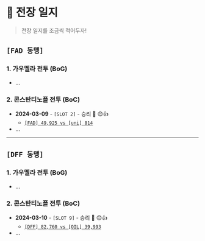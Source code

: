 # 💪 전장 일지

> 전장 일지를 조금씩 적어두자!



## `[FAD 동맹]`

### 1.  가우멜라 전투 (BoG)

* ...





### 2. 콘스탄티노플 전투 (BoC)

* **2024-03-09** - `[SLOT 2]` - 승리 🎊 😊👍
  * [`[FAD] 49,925 vs [uni] 814`](FAD/BoC/2024-03-09.md)
* ...



---

## `[DFF 동맹]`

### 1.  가우멜라 전투 (BoG)

* ...



### 2. 콘스탄티노플 전투 (BoC)

* **2024-03-10** - `[SLOT 9]` - 승리 🎊 😊👍
  * [`[DFF] 82,760 vs [OIL] 39,993`](DFF/BoC/2024-03-10.md)
* ...

